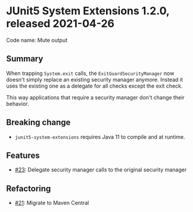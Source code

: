 # JUnit5 System Extensions 1.2.0, released 2021-04-26

Code name: Mute output

## Summary

When trapping `System.exit` calls, the `ExitGuardSecurityManager` now doesn't simply replace an existing security manager anymore. Instead it uses the existing one as a delegate for all checks except the exit check.

This way applications that require a security manager don't change their behavior.

## Breaking change

* `junit5-system-extensions` requires Java 11 to compile and at runtime.

## Features

* [#23](https://github.com/itsallcode/junit5-system-extensions/issues/23): Delegate security manager calls to the original security manager

## Refactoring

* [#21](https://github.com/itsallcode/junit5-system-extensions/issues/21): Migrate to Maven Central
